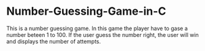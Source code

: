# Number-Guessing-Game-in-C

This is a number guessing game. In this game the player have to gase a number beteen 1 to 100.
If the user guess the number right, the user will win and displays the number of attempts.
